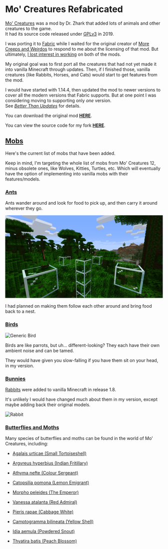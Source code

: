 # Mo' Creatures Refabricated

[Mo' Creatures](https://www.mocreatures.org/) was a mod by Dr. Zhark
that added lots of animals and other creatures to the game.<br/>
It had its source code released under
[GPLv3](https://github.com/DrZhark/mocreaturesdev/blob/master/License.txt) in 2019.

I was porting it to [Fabric] while I waited for the original creator of
[More Creeps and Weirdos](/caroline/projects/dead/morecreeps) to respond
to me about the licensing of that mod.
But ultimately, [I lost interest in working](/caroline/projects/dead#Retirement_from_programming) on both of the mods.

My original goal was to first port all the creatures that had not yet made it
into vanilla Minecraft through updates. Then, if I finished those, vanilla
creatures (like Rabbits, Horses, and Cats) would start to get features from the mod.

I would have started with 1.14.4, then updated the mod to newer versions to cover
all the modern versions that Fabric supports. But at one point I was considering moving to supporting only *one* version.<br/>
See *[Better Than Updates](/btu)* for details.

You can download the original mod **[HERE](https://www.curseforge.com/minecraft/mc-mods/mo-creatures/files/2628698)**.

You can view the source code for my fork **[HERE](https://github.com/halotroop2288/Mo-Creatures)**.

<!-- Mod remains unreleased.

You can download my Fabric port of Mo’ Creatures [on the Github releases page](https://github.com/halotroop2288/Mo-Creatures/releases/latest).
Just grab the latest JAR file.

-->

## [Mobs](https://mocreatures.fandom.com/wiki/Category:Entity)
Here's the current list of mobs that have been added.

Keep in mind, I'm targeting the whole list of mobs
from Mo' Creatures 12, minus obsolete ones, like Wolves, Kitties, Turtles, etc.
Which will eventually have the option of implementing into vanilla mobs with their features/models.

### [Ants](https://mocreatures.fandom.com/wiki/Ant)

Ants wander around and look for food to pick up, and then carry it around wherever they go.

![Ant](images/Ant.png)

I had planned on making them follow each other around and bring food back to a nest.

### [Birds](https://mocreatures.fandom.com/wiki/Bird)

![Generic Bird](images/Bird.png)

Birds are like parrots, but uh... different-looking?
They each have their own ambient noise and can be tamed.

They would have given you slow-falling if you have them sit on your head, in my version.

### [Bunnies](https://mocreatures.fandom.com/wiki/Bunny)

[Rabbits](https://minecraft.fandom.com/wiki/Rabbit) were added to vanilla Minecraft in release 1.8.

It's unlikely I would have changed much about them in my version,
except maybe adding back their original models.

![Rabbit](https://static.wikia.nocookie.net/minecraft_gamepedia/images/7/77/Rabbit_running.gif)

### [Butterflies and Moths](https://mocreatures.fandom.com/wiki/Butterfly)

Many species of butterflies and moths can be found in the world of Mo' Creatures, including:

 - [Agalais urticae (Small Tortoiseshell)](https://en.wikipedia.org/wiki/Small_Tortoiseshell)
 - [Argyreus hyperbius (Indian Fritillary)](https://en.wikipedia.org/wiki/Argynnis_hyperbius)
 - [Athyma nefte (Colour Sergeant)](https://en.wikipedia.org/wiki/Athyma_nefte)
 - [Catopsilia pomona (Lemon Emigrant)](https://en.wikipedia.org/wiki/Catopsilia_pomona)
 - [Morpho peleides (The Emperor)](https://en.wikipedia.org/wiki/Morpho_peleides)
 - [Vanessa atalanta (Red Admiral)](https://en.wikipedia.org/wiki/Vanessa_atalanta)
 - [Pieris rapae (Cabbage White)](https://en.wikipedia.org/wiki/Pieris_rapae)
 
 - [Camptogramma bilineata (Yellow Shell)](https://en.wikipedia.org/wiki/Camptogramma_bilineata)
 - [Idia aemula (Powdered Snout)](https://en.wikipedia.org/wiki/Idia_aemula)
 - [Thyatira batis (Peach Blossom)](https://en.wikipedia.org/wiki/Peach_blossom)


<!-- Static Links -->
[Fabric]:https://fabricmc.net/